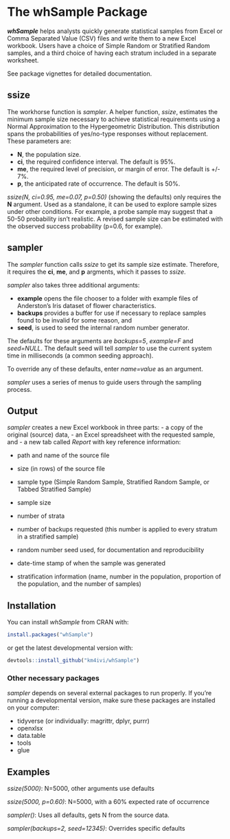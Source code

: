 
<!-- README.md is generated from README.Rmd. Please edit that file -->

# The whSample Package

***whSample*** helps analysts quickly generate statistical samples from
Excel or Comma Separated Value (CSV) files and write them to a new Excel
workbook. Users have a choice of Simple Random or Stratified Random
samples, and a third choice of having each stratum included in a
separate worksheet.

See package vignettes for detailed documentation.

## ssize

The workhorse function is *sampler*. A helper function, *ssize*,
estimates the minimum sample size necessary to achieve statistical
requirements using a Normal Approximation to the Hypergeometric
Distribution. This distribution spans the probabilities of yes/no-type
responses without replacement. These parameters are:

  - **N**, the population size.
  - **ci**, the required confidence interval. The default is 95%.
  - **me**, the required level of precision, or margin of error. The
    default is +/- 7%.
  - **p**, the anticipated rate of occurrence. The default is 50%.

*ssize(N, ci=0.95, me=0.07, p=0.50)* (showing the defaults) only
requires the **N** argument. Used as a standalone, it can be used to
explore sample sizes under other conditions. For example, a probe sample
may suggest that a 50-50 probability isn’t realistic. A revised sample
size can be estimated with the observed success probability (p=0.6, for
example).

## sampler

The *sampler* function calls *ssize* to get its sample size estimate.
Therefore, it requires the **ci**, **me**, and **p** argments, which it
passes to *ssize*.

*sampler* also takes three additional arguments:

  - **example** opens the file chooser to a folder with example files of
    Anderston’s Iris dataset of flower characteristics.
  - **backups** provides a buffer for use if necessary to replace
    samples found to be invalid for some reason, and
  - **seed**, is used to seed the internal random number generator.

The defaults for these arguments are *backups=5*, *example=F* and
*seed=NULL*. The default seed will tell *sampler* to use the current
system time in milliseconds (a common seeding approach).

To override any of these defaults, enter *name=value* as an argument.

*sampler* uses a series of menus to guide users through the sampling
process.

## Output

*sampler* creates a new Excel workbook in three parts: - a copy of the
original (source) data, - an Excel spreadsheet with the requested
sample, and - a new tab called *Report* with key reference information:

  - path and name of the source file

  - size (in rows) of the source file

  - sample type (Simple Random Sample, Stratified Random Sample, or
    Tabbed Stratified Sample)

  - sample size

  - number of strata

  - number of backups requested (this number is applied to every stratum
    in a stratified sample)

  - random number seed used, for documentation and reproducibility

  - date-time stamp of when the sample was generated

  - stratification information (name, number in the population,
    proportion of the population, and the number of samples)

## Installation

You can install *whSample* from CRAN with:

``` r
install.packages("whSample")
```

or get the latest developmental version with:

``` r
devtools::install_github("km4ivi/whSample")
```

### Other necessary packages

*sampler* depends on several external packages to run properly. If
you’re running a developmental version, make sure these packages are
installed on your computer:

  - tidyverse (or individually: magrittr, dplyr, purrr)
  - openxlsx
  - data.table
  - tools
  - glue

## Examples

*ssize(5000)*: N=5000, other arguments use defaults

*ssize(5000, p=0.60)*: N=5000, with a 60% expected rate of occurrence

*sampler()*: Uses all defaults, gets N from the source data.

*sampler(backups=2, seed=12345)*: Overrides specific defaults
